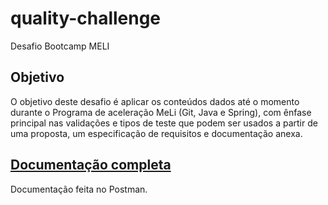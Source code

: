 # quality-challenge
Desafio Bootcamp MELI

## Objetivo 

O objetivo deste desafio é aplicar os conteúdos dados até o momento durante o Programa de aceleração MeLi (Git, Java e Spring), 
com ênfase principal nas validações e tipos de teste que podem ser usados a partir de uma proposta, um especificação de requisitos e documentação anexa.

## [Documentação completa](https://documenter.getpostman.com/view/15850575/TzeUmoSX)
Documentação feita no Postman.
